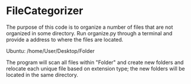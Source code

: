 # FileCategorizer

The purpose of this code is to organize a number of files that are not organized in some directory.
Run organize.py through a terminal and provide a address to where the files are located.

Ubuntu: /home/User/Desktop/Folder

The program will scan all files within "Folder" and create new folders and relocate each unique file based on
extension type; the new folders will be located in the same directory.